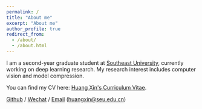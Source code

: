 ```yaml
---
permalink: /
title: "About me"
excerpt: "About me"
author_profile: true
redirect_from: 
  - /about/
  - /about.html
---
```


I am a second-year graduate student at [Southeast University](https://www.seu.edu.cn/), currently working on deep learning research. My research interest includes computer vision and model compression.

You can find my CV here: [Huang Xin's Curriculum Vitae](../assets/Curriculum_Vitae.pdf).

[Github](https://github.com/laplace522) / [Wechat](../images/WeChat.png) / [Email](mailto:huangxin@seu.edu.cn) (huangxin@seu.edu.cn)
